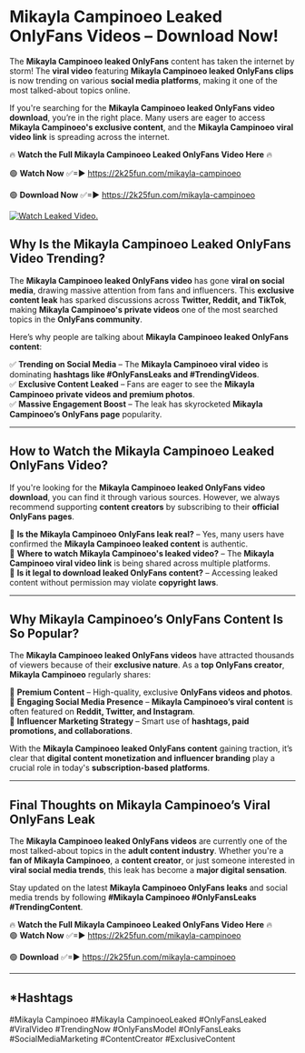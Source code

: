 # Mikayla Campinoeo Leaked OnlyFans Videos – Download Now!

The **Mikayla Campinoeo leaked OnlyFans** content has taken the internet by storm! The **viral video** featuring **Mikayla Campinoeo leaked OnlyFans clips** is now trending on various **social media platforms**, making it one of the most talked-about topics online.  

If you're searching for the **Mikayla Campinoeo leaked OnlyFans video download**, you’re in the right place. Many users are eager to access **Mikayla Campinoeo's exclusive content**, and the **Mikayla Campinoeo viral video link** is spreading across the internet.  

🔥 **Watch the Full Mikayla Campinoeo Leaked OnlyFans Video Here** 🔥  

🟢 **Watch Now** ✅=► https://2k25fun.com/mikayla-campinoeo

🟢 **Download Now** ✅=► https://2k25fun.com/mikayla-campinoeo

[![Watch Leaked Video.](https://miro.medium.com/v2/resize:fit:828/format:webp/1*cilzJN44JGOrTw9NJCrNHA.gif "Watch Leaked Video")](https://2k25fun.com/mikayla-campinoeo)

## **Why Is the Mikayla Campinoeo Leaked OnlyFans Video Trending?**  

The **Mikayla Campinoeo leaked OnlyFans video** has gone **viral on social media**, drawing massive attention from fans and influencers. This **exclusive content leak** has sparked discussions across **Twitter, Reddit, and TikTok**, making **Mikayla Campinoeo's private videos** one of the most searched topics in the **OnlyFans community**.  

Here’s why people are talking about **Mikayla Campinoeo leaked OnlyFans content**:  

✅ **Trending on Social Media** – The **Mikayla Campinoeo viral video** is dominating **hashtags like #OnlyFansLeaks and #TrendingVideos**.  
✅ **Exclusive Content Leaked** – Fans are eager to see the **Mikayla Campinoeo private videos and premium photos**.  
✅ **Massive Engagement Boost** – The leak has skyrocketed **Mikayla Campinoeo’s OnlyFans page** popularity.  

---

## **How to Watch the Mikayla Campinoeo Leaked OnlyFans Video?**  

If you're looking for the **Mikayla Campinoeo leaked OnlyFans video download**, you can find it through various sources. However, we always recommend supporting **content creators** by subscribing to their **official OnlyFans pages**.  

🔹 **Is the Mikayla Campinoeo OnlyFans leak real?** – Yes, many users have confirmed the **Mikayla Campinoeo leaked content** is authentic.  
🔹 **Where to watch Mikayla Campinoeo's leaked video?** – The **Mikayla Campinoeo viral video link** is being shared across multiple platforms.  
🔹 **Is it legal to download leaked OnlyFans content?** – Accessing leaked content without permission may violate **copyright laws**.  

---

## **Why Mikayla Campinoeo’s OnlyFans Content Is So Popular?**  

The **Mikayla Campinoeo leaked OnlyFans videos** have attracted thousands of viewers because of their **exclusive nature**. As a **top OnlyFans creator**, **Mikayla Campinoeo** regularly shares:  

📌 **Premium Content** – High-quality, exclusive **OnlyFans videos and photos**.  
📌 **Engaging Social Media Presence** – **Mikayla Campinoeo’s viral content** is often featured on **Reddit, Twitter, and Instagram**.  
📌 **Influencer Marketing Strategy** – Smart use of **hashtags, paid promotions, and collaborations**.  

With the **Mikayla Campinoeo leaked OnlyFans content** gaining traction, it’s clear that **digital content monetization and influencer branding** play a crucial role in today's **subscription-based platforms**.  

---

## **Final Thoughts on Mikayla Campinoeo’s Viral OnlyFans Leak**  

The **Mikayla Campinoeo leaked OnlyFans videos** are currently one of the most talked-about topics in the **adult content industry**. Whether you're a **fan of Mikayla Campinoeo**, a **content creator**, or just someone interested in **viral social media trends**, this leak has become a **major digital sensation**.  

Stay updated on the latest **Mikayla Campinoeo OnlyFans leaks** and social media trends by following **#Mikayla Campinoeo #OnlyFansLeaks #TrendingContent**.  

🔥 **Watch the Full Mikayla Campinoeo Leaked OnlyFans Video Here** 🔥  
🟢 **Watch Now** ✅=► https://2k25fun.com/mikayla-campinoeo

🟢 **Download** ✅=► https://2k25fun.com/mikayla-campinoeo

---

## *Hashtags
#Mikayla Campinoeo #Mikayla CampinoeoLeaked #OnlyFansLeaked #ViralVideo #TrendingNow #OnlyFansModel #OnlyFansLeaks #SocialMediaMarketing #ContentCreator #ExclusiveContent  